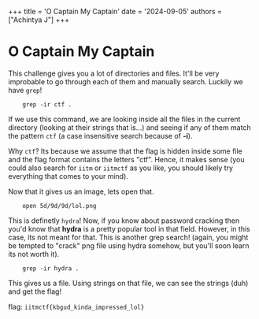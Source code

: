 +++
title = 'O Captain My Captain'
date = '2024-09-05'
authors = ["Achintya J"]
+++

# O Captain My Captain

This challenge gives you a lot of directories and files. It'll be very improbable to go through each of them and manually search. Luckily we have `grep`!

		grep -ir ctf .

If we use this command, we are looking inside all the files in the current directory (looking at their strings that is...) and seeing if any of them match the pattern `ctf` (a case insensitive search because of **-i**). 

Why `ctf`? Its because we assume that the flag is hidden inside some file and the flag format contains the letters "ctf". Hence, it makes sense (you could also search for `iitm` or `iitmctf` as you like, you should likely try everything that comes to your mind).

Now that it gives us an image, lets open that. 

		open 5d/9d/9d/lol.png

This is definetly `hydra`! Now, if you know about password cracking then you'd know that **hydra** is a pretty popular tool in that field. However, in this case, its not meant for that. This is another grep search! (again, you might be tempted to "crack" png file using hydra somehow, but you'll soon learn its not worth it). 

		grep -ir hydra .

This gives us a file. Using strings on that file, we can see the strings (duh) and get the flag!

flag: `iitmctf{kbgud_kinda_impressed_lol}`
